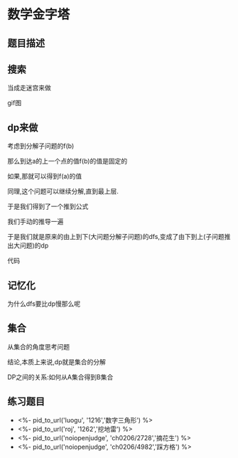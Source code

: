 # 数学金字塔


## 题目描述


## 搜索

当成走迷宫来做

gif图

## dp来做

考虑到分解子问题的f(b)

那么到达a的上一个点的值f(b)的值是固定的

如果,那就可以得到f(a)的值


同理,这个问题可以继续分解,直到最上层.

于是我们得到了一个推到公式


我们手动的推导一遍

于是我们就是原来的由上到下(大问题分解子问题)的dfs,变成了由下到上(子问题推出大问题)的dp

代码


## 记忆化

为什么dfs要比dp慢那么呢

## 集合

从集合的角度思考问题

结论,本质上来说,dp就是集合的分解


DP之间的关系:如何从A集合得到B集合


## 练习题目

- <%- pid_to_url('luogu', '1216','数字三角形') %>
- <%- pid_to_url('roj', '1262','挖地雷') %>
- <%- pid_to_url('noiopenjudge', 'ch0206/2728','摘花生') %>
- <%- pid_to_url('noiopenjudge', 'ch0206/4982','踩方格') %>